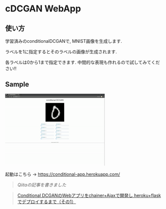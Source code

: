 ﻿# cDCGAN WebApp

## 使い方

学習済みのconditionalDCGANで, MNIST画像を生成します.

ラベルを1に指定するとそのラベルの画像が生成されます.

各ラベルは0から1まで指定できます. 中間的な表現も作れるので試してみてください!!

## Sample
![sample](./sample.gif)

起動はこちら -> <https://conditional-app.herokuapp.com/>

> *Qiitaの記事を書きました*

> [Conditional DCGANのWebアプリをchainer+Ajaxで開発し heroku+flaskでデプロイするまで（その1）](https://qiita.com/Dai7Igarashi/items/b2d88ced9953954fd86a)
